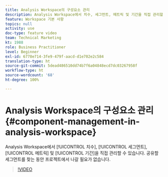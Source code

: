 ```yaml
---
title: Analysis Workspace의 구성요소 관리
description: Analysis Workspace에서 치수, 세그먼트, 메트릭 및 기간을 직접 관리할 수 있습니다. 공유할 세그먼트를 찾는 동안 프로젝트에서 나갈 필요가 없습니다.
feature: Workspace 기본 사항
topics: null
activity: use
doc-type: feature video
team: Technical Marketing
kt: 1988
role: Business Practitioner
level: Beginner
exl-id: 6778e714-3fe9-479f-aacd-d1e702e2c584
translation-type: ht
source-git-commit: 5dead486510dd74b7f6a04848ecd7dc03267958f
workflow-type: ht
source-wordcount: '68'
ht-degree: 100%

---
```


# Analysis Workspace의 구성요소 관리 {#component-management-in-analysis-workspace}

Analysis Workspace에서 [!UICONTROL 치수], [!UICONTROL 세그먼트], [!UICONTROL 메트릭] 및 [!UICONTROL 기간]을 직접 관리할 수 있습니다. 공유할 세그먼트를 찾는 동안 프로젝트에서 나갈 필요가 없습니다.

>[!VIDEO](https://video.tv.adobe.com/v/24095/?quality=12)

